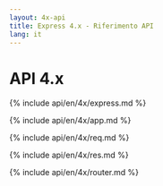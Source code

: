 ```yaml
---
layout: 4x-api
title: Express 4.x - Riferimento API
lang: it
---
```


<div id="api-doc" markdown="1">

  <h1>API 4.x</h1>

<a id='express' class='h2'></a>
{% include api/en/4x/express.md %}

<a id='app' class='h2'></a>
{% include api/en/4x/app.md %}

<a id='req' class='h2'></a>
{% include api/en/4x/req.md %}

<a id='res' class='h2'></a>
{% include api/en/4x/res.md %}

<a id='router' class='h2'></a>
{% include api/en/4x/router.md %}

</div>
